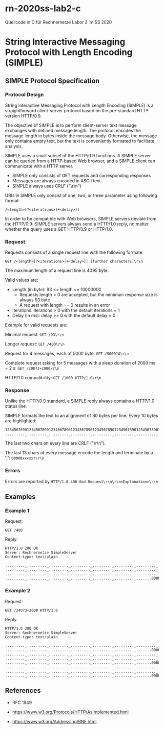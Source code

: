 # rn-2020ss-lab2-c

Quellcode in C für Rechnernetze Labor 2 im SS 2020


# String Interactive Messaging Protocol with Length Encoding (SIMPLE)

## SIMPLE Protocol Specification

### Protocol Design

String Interactive Messaging Protocol with Length Encoding (SIMPLE) is a straightforward client-server protocol
based on the pre-standard HTTP version HTTP/0.9.

The objective of SIMPLE is to perform client-server text message exchanges with defined message length. The protocol encodes the message length in bytes inside the message body. Otherwise, the message only contains empty text, but the text is conveniently formated to facilitate analysis. 

SIMPLE uses a small subset of the HTTP/0.9 functions. A SIMPLE server can be queried from a HTTP-based Web browser, and a SIMPLE client can communicate with a HTTP server.
* SIMPLE only consists of GET requests and corresponding responses
* Messages are always encoded in ASCII text
* SIMPLE always uses CRLF ("\r\n")

URIs in SIMPLE only consist of one, two, or three parameter using following format:

	/<length>[?<iterations>[+<delay>]]

In order to be compatible with Web browsers, SIMPLE servers deviate from the HTTP/0.9: SIMPLE servers always send a HTTP/1.0 reply, no matter whether the query uses a GET HTTP/0.9 or HTTP/1.0.


### Request

Requests consists of a single request line with the following formate:

	GET /<length>[?<iterations>[+<delay>]] [further characters]\r\n

The maximum length of a request line is 4095 byte.

Valid values are: 
* Length (in byte): 93 <= length <= 10000000
  - Requests length > 0 are accepted, but the minimum response size is always 93 byte
  - A request with length == 0 results in an error
* Iterations: iterations > 0 with the default iterations = 1
* Delay (in ms): delay >= 0 with the default delay = 0  

Example for valid requests are:

Minimal request: `GET /93\r\n`

Longer request: `GET /400\r\n`

Request for 4 messages, each of 5000 byte: `GET /5000?4\r\n`

Complete request asking for 5 messages with a sleep duration of 2000 ms = 2 s: `GET /200?3+2000\r\n`

HTTP/1.0 compatibility: `GET /1000 HTTP/1.0\r\n`


### Response 

Unlike the HTTP/0.9 standard, a SIMPLE reply always contains a HTTP/1.0 status line.

SIMPLE formats the text to an alignment of 80 bytes per line. Every 10 bytes are highlighted:

	12345678901234567890123456789012345678901234567890123456789012345678901234567890
	........._........._........._........._........._........._........._........\r\n

The last two chars on every line are CRLF ("\r\n").

The last 13 chars of every message encode the length and terminate by a '!': `00000xxxxx!\r\n`

### Errors

Errors are reported by `HTTP/1.0 400 Bad Request\r\n\r\n<Explanation>\r\n`


## Examples

### Example 1

Request:

	GET /400 

Reply:

	HTTP/1.0 200 OK
	Server: Rechnernetze SimpleServer
	Content-type: text/plain
	
	........._........._........._........._........._........._........._........
	........._........._........._........._........._........._........._........
	........._........._........._........._........._........._........._........
	........._........._........._........._........._........._.......0000000400!

### Example 2

Request:

	GET /240?3+2000 HTTP/1.0

Reply:

	HTTP/1.0 200 OK
	Server: Rechnernetze SimpleServer
	Content-type: text/plain
	
	........._........._........._........._........._........._........._........
	........._........._........._........._........._........._.......0000000240!
	........._........._........._........._........._........._........._........
	........._........._........._........._........._........._........._........
	........._........._........._........._........._........._.......0000000240!
	........._........._........._........._........._........._........._........
	........._........._........._........._........._........._........._........
	........._........._........._........._........._........._.......0000000240!


## References

* RFC 1949

* https://www.w3.org/Protocols/HTTP/AsImplemented.html

* https://www.w3.org/Addressing/BNF.html
